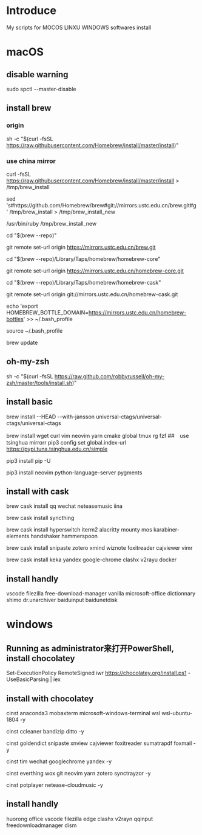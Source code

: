 # Introduce
My scripts for MOCOS LINXU WINDOWS softwares install
# macOS
## disable warning
sudo spctl --master-disable
## install brew
### origin
sh -c "$(curl -fsSL https://raw.githubusercontent.com/Homebrew/install/master/install)"
### use china mirror

curl -fsSL https://raw.githubusercontent.com/Homebrew/install/master/install > /tmp/brew_install

sed 's#https://github\.com/Homebrew/brew#git://mirrors\.ustc\.edu\.cn/brew\.git#g' /tmp/brew_install > /tmp/brew_install_new

/usr/bin/ruby /tmp/brew_install_new

cd "$(brew --repo)"

git remote set-url origin https://mirrors.ustc.edu.cn/brew.git

cd "$(brew --repo)/Library/Taps/homebrew/homebrew-core"

git remote set-url origin https://mirrors.ustc.edu.cn/homebrew-core.git

cd "$(brew --repo)/Library/Taps/homebrew/homebrew-cask"

git remote set-url origin git://mirrors.ustc.edu.cn/homebrew-cask.git

echo 'export HOMEBREW_BOTTLE_DOMAIN=https://mirrors.ustc.edu.cn/homebrew-bottles' >> ~/.bash_profile

source ~/.bash_profile

brew update

## oh-my-zsh
sh -c "$(curl -fsSL https://raw.github.com/robbyrussell/oh-my-zsh/master/tools/install.sh)"

## install basic
brew install --HEAD --with-jansson universal-ctags/universal-ctags/universal-ctags

brew install wget curl vim neovim yarn cmake global tmux rg fzf
##　use tsinghua mirrorr
pip3 config set global.index-url https://pypi.tuna.tsinghua.edu.cn/simple

pip3 install pip -U

pip3 install neovim python-language-server pygments
## install with cask
brew cask install qq wechat neteasemusic iina

brew cask install syncthing

brew cask install hyperswitch iterm2 alacritty mounty mos karabiner-elements handshaker hammerspoon

brew cask install snipaste zotero xmind wiznote foxitreader cajviewer vimr

brew cask install keka yandex google-chrome clashx v2rayu docker
## install handly
vscode filezilla free-download-manager vanilla microsoft-office dictionnary shimo dr.unarchiver baiduinput baidunetdisk
# windows
## Running as administrator来打开PowerShell, install chocolatey
Set-ExecutionPolicy RemoteSigned
iwr https://chocolatey.org/install.ps1 -UseBasicParsing | iex
## install with chocolatey
cinst anaconda3 mobaxterm microsoft-windows-terminal wsl wsl-ubuntu-1804 -y

cinst ccleaner bandizip ditto -y

cinst goldendict snipaste xnview cajviewer foxitreader sumatrapdf foxmail -y

cinst tim wechat googlechrome yandex -y

cinst everthing wox git neovim yarn zotero synctrayzor -y

cinst potplayer netease-cloudmusic -y

## install handly
huorong office vscode filezilla edge clashx v2rayn qqinput freedownloadmanager dism
